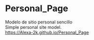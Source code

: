 # Personal_Page
Modelo de sitio personal sencillo <br>
Simple personal site model.<br>
https://Alexa-2k.github.io/Personal_Page
